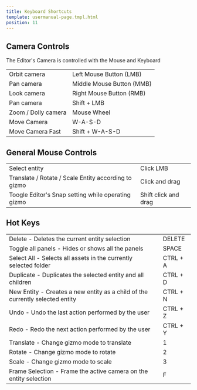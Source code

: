 ```yaml
---
title: Keyboard Shortcuts
template: usermanual-page.tmpl.html
position: 11
---
```


## Camera Controls

The Editor's Camera is controlled with the Mouse and Keyboard

<table class="head-column">
    <tr>
        <td>Orbit camera</td><td>Left Mouse Button (LMB)</td>
    </tr>
    <tr>
        <td>Pan camera</td><td>Middle Mouse Button (MMB)</td>
    </tr>
    <tr>
        <td>Look camera</td><td>Right Mouse Button (RMB)</td>
    </tr>
    <tr>
        <td>Pan camera</td><td>Shift + LMB</td>
    </tr>
    <tr>
        <td>Zoom / Dolly camera</td><td>Mouse Wheel</td>
    </tr>
    <tr>
        <td>Move Camera</td><td>W-A-S-D</td>
    </tr>
    <tr>
        <td>Move Camera Fast</td><td>Shift + W-A-S-D</td>
    </tr>
</table>

## General Mouse Controls

<table class="head-column">
    <tr>
        <td>Select entity</td><td>Click LMB</td>
    </tr>
    <tr>
        <td>Translate / Rotate / Scale Entity according to gizmo</td><td>Click and drag</td>
    </tr>
    <tr>
        <td>Toogle Editor's Snap setting while operating gizmo</td><td>Shift click and drag</td>
    </tr>
</table>

## Hot Keys

<table class="head-column">
    <tr>
        <td>Delete - Deletes the current entity selection</td><td>DELETE</td>
    </tr>
    <tr>
        <td>Toggle all panels - Hides or shows all the panels</td><td>SPACE</td>
    </tr>
    <tr>
        <td>Select All - Selects all assets in the currently selected folder</td><td>CTRL + A</td>
    </tr>
    <tr>
        <td>Duplicate - Duplicates the selected entity and all children</td><td>CTRL + D</td>
    </tr>
    <tr>
        <td>New Entity - Creates a new entity as a child of the currently selected entity</td><td>CTRL + N</td>
    </tr>
    <tr>
        <td>Undo - Undo the last action performed by the user</td><td>CTRL + Z</td>
    </tr>
    <tr>
        <td>Redo - Redo the next action performed by the user</td><td>CTRL + Y</td>
    </tr>
    <tr>
        <td>Translate - Change gizmo mode to translate</td><td>1</td>
    </tr>
    <tr>
        <td>Rotate - Change gizmo mode to rotate</td><td>2</td>
    </tr>
    <tr>
        <td>Scale - Change gizmo mode to scale</td><td>3</td>
    </tr>
    <tr>
        <td>Frame Selection - Frame the active camera on the entity selection</td><td>F</td>
    </tr>
</table>

